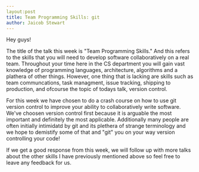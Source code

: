 ```yaml
---
layout:post
title: Team Programming Skills: git
author: Jaicob Stewart
---
```


Hey guys!

The title of the talk this week is "Team Programming Skills." And this refers to the skills that you will need to 
develop software collaboratively on a real team. Throughout your time here in the CS department you will gain vast
knowledge of programming languages, architecture, algorithms and a plathera of other things. However, one thing that 
is lacking are skills such as team communcations, task managment, issue tracking, shipping to production, and ofcourse 
the topic of todays talk, version control.

For this week we have chosen to do a crash course on how to use git version control to improve your ability to 
collaboratively write software. We've choosen version control first because it is arguable the most important and 
definitely the most applicable. Additionally many people are often initially intimidatd by git and its plethera of 
strange terminology and we hope to demistify some of that and "git" you on your way version controlling your code!

If we get a good response from this week, we will follow up with more talks about the other skills I have previously 
mentioned above so feel free to leave any feedback for us.

